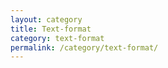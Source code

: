 ```yaml
---
layout: category
title: Text-format
category: text-format
permalink: /category/text-format/
---
```

